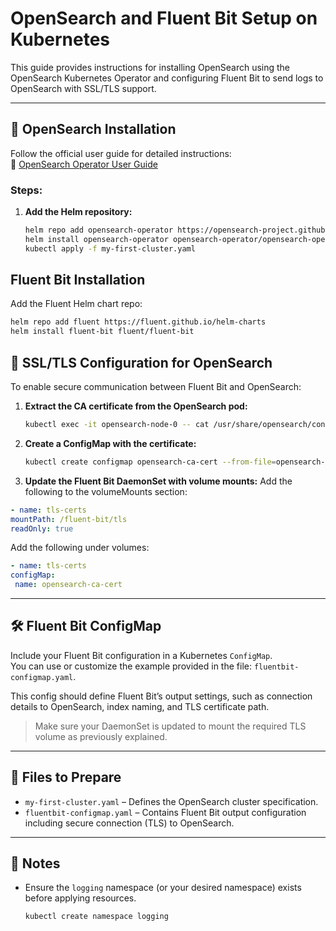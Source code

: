 # OpenSearch and Fluent Bit Setup on Kubernetes

This guide provides instructions for installing OpenSearch using the OpenSearch Kubernetes Operator and configuring Fluent Bit to send logs to OpenSearch with SSL/TLS support.

---

## 🔧 OpenSearch Installation

Follow the official user guide for detailed instructions:  
📘 [OpenSearch Operator User Guide](https://github.com/opensearch-project/opensearch-k8s-operator/blob/main/docs/userguide/main.md)

### Steps:

1. **Add the Helm repository:**
   ```bash
   helm repo add opensearch-operator https://opensearch-project.github.io/opensearch-k8s-operator/
   helm install opensearch-operator opensearch-operator/opensearch-operator
   kubectl apply -f my-first-cluster.yaml
## Fluent Bit Installation
Add the Fluent Helm chart repo:
   ```bash
   helm repo add fluent https://fluent.github.io/helm-charts
   helm install fluent-bit fluent/fluent-bit
```
## 🔐 SSL/TLS Configuration for OpenSearch
To enable secure communication between Fluent Bit and OpenSearch:

1. **Extract the CA certificate from the OpenSearch pod:**
   ```bash
   kubectl exec -it opensearch-node-0 -- cat /usr/share/opensearch/config/root-ca.pem
3. **Create a ConfigMap with the certificate:**
   ```bash
   kubectl create configmap opensearch-ca-cert --from-file=opensearch-ca.crt=/Users/malmi/opensearch-ca.crt -n logging
4. **Update the Fluent Bit DaemonSet with volume mounts:**
   Add the following to the volumeMounts section:
  ```yaml
- name: tls-certs
  mountPath: /fluent-bit/tls
  readOnly: true
```
   Add the following under volumes:
   ```yaml
   - name: tls-certs
  configMap:
    name: opensearch-ca-cert
```
---

## 🛠 Fluent Bit ConfigMap

Include your Fluent Bit configuration in a Kubernetes `ConfigMap`.  
You can use or customize the example provided in the file: `fluentbit-configmap.yaml`.

This config should define Fluent Bit’s output settings, such as connection details to OpenSearch, index naming, and TLS certificate path.

> Make sure your DaemonSet is updated to mount the required TLS volume as previously explained.

---

## 📁 Files to Prepare

- `my-first-cluster.yaml` – Defines the OpenSearch cluster specification.
- `fluentbit-configmap.yaml` – Contains Fluent Bit output configuration including secure connection (TLS) to OpenSearch.

---

## 📌 Notes

- Ensure the `logging` namespace (or your desired namespace) exists before applying resources.
  ```bash
  kubectl create namespace logging


